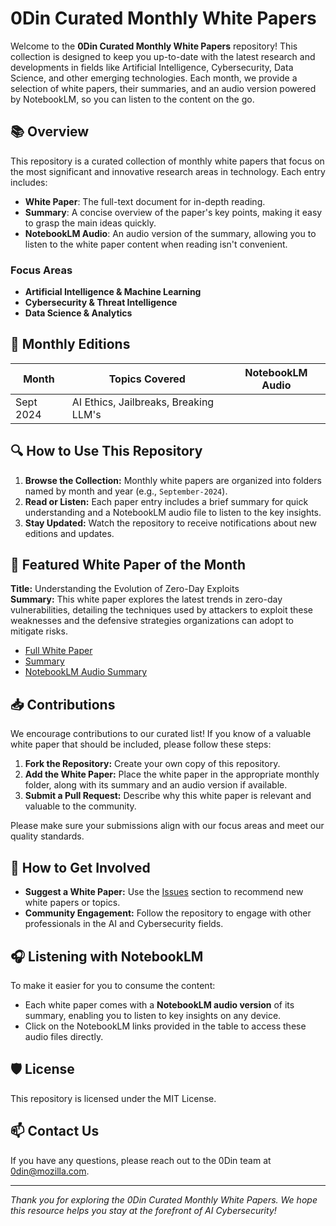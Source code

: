 # 0Din Curated Monthly White Papers

Welcome to the **0Din Curated Monthly White Papers** repository! This collection is designed to keep you up-to-date with the latest research and developments in fields like Artificial Intelligence, Cybersecurity, Data Science, and other emerging technologies. Each month, we provide a selection of white papers, their summaries, and an audio version powered by NotebookLM, so you can listen to the content on the go.

## 📚 Overview

This repository is a curated collection of monthly white papers that focus on the most significant and innovative research areas in technology. Each entry includes:
- **White Paper**: The full-text document for in-depth reading.
- **Summary**: A concise overview of the paper's key points, making it easy to grasp the main ideas quickly.
- **NotebookLM Audio**: An audio version of the summary, allowing you to listen to the white paper content when reading isn't convenient.

### Focus Areas
- **Artificial Intelligence & Machine Learning**
- **Cybersecurity & Threat Intelligence**
- **Data Science & Analytics**

## 📅 Monthly Editions

| Month     | Topics Covered                        | NotebookLM Audio |
| --------- | ------------------------------------- | ---------------- |
| Sept 2024 | AI Ethics, Jailbreaks, Breaking LLM's |                  |

## 🔍 How to Use This Repository

1. **Browse the Collection:** Monthly white papers are organized into folders named by month and year (e.g., `September-2024`).
2. **Read or Listen:** Each paper entry includes a brief summary for quick understanding and a NotebookLM audio file to listen to the key insights.
3. **Stay Updated:** Watch the repository to receive notifications about new editions and updates.

## 🌟 Featured White Paper of the Month

**Title:** Understanding the Evolution of Zero-Day Exploits  
**Summary:** This white paper explores the latest trends in zero-day vulnerabilities, detailing the techniques used by attackers to exploit these weaknesses and the defensive strategies organizations can adopt to mitigate risks.

- [Full White Paper](https://github.com/0din-ai/0Din-Curated-Monthly-White-Papers/blob/main/September%202024%20Papers%20with%20NotebookLM%20Summaries/Papers%20And%20Summaries/White%20Paper%20-%20PROMPTFUZZ-%20Harnessing%20Fuzzing%20Techniques%20for%20Robust%20Testing%20of%20Prompt%20Injection%20in%20LLMs.pdf)
- [Summary](https://github.com/0din-ai/0Din-Curated-Monthly-White-Papers/blob/main/September%202024%20Papers%20with%20NotebookLM%20Summaries/Papers%20And%20Summaries/Summary%20-%20PROMPTFUZZ-%20Harnessing%20Fuzzing%20Techniques%20for%20Robust%20Testing%20of%20Prompt%20Injection%20in%20LLMs.pdf.md)
- [NotebookLM Audio Summary](https://github.com/0din-ai/0Din-Curated-Monthly-White-Papers/blob/main/September%202024%20Papers%20with%20NotebookLM%20Summaries/September%202024%20White%20Papers%20NotebooksLM%20Summary.md)

## 📥 Contributions

We encourage contributions to our curated list! If you know of a valuable white paper that should be included, please follow these steps:

1. **Fork the Repository:** Create your own copy of this repository.
2. **Add the White Paper:** Place the white paper in the appropriate monthly folder, along with its summary and an audio version if available.
3. **Submit a Pull Request:** Describe why this white paper is relevant and valuable to the community.

Please make sure your submissions align with our focus areas and meet our quality standards.

## 🤝 How to Get Involved

- **Suggest a White Paper:** Use the [Issues](https://github.com/0din-ai/0Din-Curated-Monthly-White-Papers/issues) section to recommend new white papers or topics.
- **Community Engagement:** Follow the repository to engage with other professionals in the AI and Cybersecurity fields.

## 🎧 Listening with NotebookLM

To make it easier for you to consume the content:
- Each white paper comes with a **NotebookLM audio version** of its summary, enabling you to listen to key insights on any device.
- Click on the NotebookLM links provided in the table to access these audio files directly.

## 🛡️ License

This repository is licensed under the MIT License. 

## 📫 Contact Us

If you have any questions, please reach out to the 0Din team at [0din@mozilla.com](mailto:0din@mozilla.com).

---

*Thank you for exploring the 0Din Curated Monthly White Papers. We hope this resource helps you stay at the forefront of AI Cybersecurity!*
